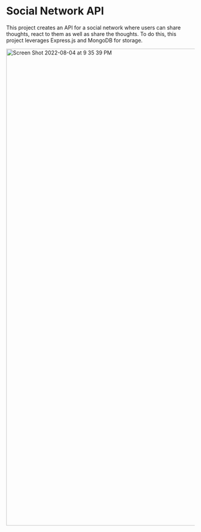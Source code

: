 # Social Network API

This project creates an API for a social network where users can share thoughts, react to them as well as share the thoughts. To do this, this project leverages Express.js and MongoDB for storage.

<img width="1275" alt="Screen Shot 2022-08-04 at 9 35 39 PM" src="https://user-images.githubusercontent.com/99702361/182982935-77ed8f1d-b8be-4657-a8af-7bd59c322f38.png">
